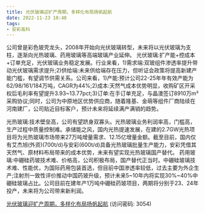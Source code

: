 ```yaml
---
title: 光伏玻璃迎扩产周期，多样化布局扬帆起航
date: 2022-11-23 18:48
tags:
- 安彩高科
---
```

公司曾是彩色玻壳龙头，2008年开始向光伏玻璃转型，未来将以光伏玻璃为支柱，逐渐向光热玻璃、药用玻璃等高端玻璃产业延伸。
光伏玻璃:扩产能+控成本+订单充足，光伏玻璃业务稳定发展。行业来看，1)需求端:双玻组件渗透率提升带动光伏玻璃需求提升;2)供给端:未来供给端存在压力，但听证会政策将提高新建产能门槛，有望调节供需关系。公司来看，1)产能:预计公司22-25年年有效产能为62/98/161/184万吨，CAGR为44%;2)成本:天然气成本优势明显，收购矿区开采权后毛利率有望提升3.93~13.77pct;3)订单:在手订单充足，与晶澳签订8910万m²采购协议;同时，公司为中原地区优势供应商，随着隆基、金萌等组件厂商陆续在河南建厂，公司贴近目标客户，预计未来将延续满产满销的趋势。
<!-- more -->
光热玻璃:技术壁垒高，公司有望跻身双寡头。光热玻璃业务利润率高，门槛高，生产过程中质量控制难。承储能之风，国内光热提速发展，在建的2.7GW光热项目将为光热玻璃市场带来27万吨增量需求、12.15亿增量金额。截至目前，国内仅有艾杰旭(外资)(700t/d)与安彩(600t/d)具备光热玻璃批量生产能力，安彩凭借其天然气、原材料布局带来的成本优势，未来有望实现光热玻璃国产替代。
药用玻璃:中硼硅药玻技术难、价格高，公司积极布局，国产替代正当时。中硼硅玻璃技术难、性能优，为国际药用包装首选，但目前中国渗透率较低，过去主要为外企生产;注射剂一致性评价推动中国药玻升级，预计未来5~10年内将实现30%~40%中硼硅玻璃占比。公司目前在建年产1万吨中硼硅药玻项目，两期将分别于23、24年投产，未来将为公司带来新利润。

[光伏玻璃迎扩产周期，多样化布局扬帆起航](https://url12.ctfile.com/f/3948612-730745773-b625f3?p=3054)
(访问密码: 3054)

